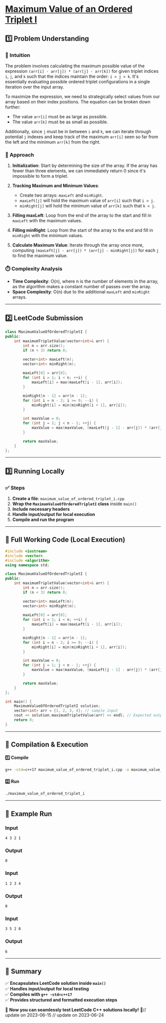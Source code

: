# **[Maximum Value of an Ordered Triplet I](https://leetcode.com/problems/maximum-value-of-an-ordered-triplet-i/description/)**  

## **1️⃣ Problem Understanding**  
### **📌 Intuition**  
The problem involves calculating the maximum possible value of the expression `(arr[i] - arr[j]) * (arr[j] - arr[k])` for given triplet indices `i`, `j`, and `k` such that the indices maintain the order: `i > j > k`. It's essentially evaluating possible ordered triplet configurations in a single iteration over the input array. 

To maximize the expression, we need to strategically select values from our array based on their index positions. The equation can be broken down further:
- The value `arr[i]` must be as large as possible.
- The value `arr[k]` must be as small as possible.
  
Additionally, since `j` must be in between `i` and `k`, we can iterate through potential `j` indexes and keep track of the maximum `arr[i]` seen so far from the left and the minimum `arr[k]` from the right.

### **🚀 Approach**  
1. **Initialization**: Start by determining the size of the array. If the array has fewer than three elements, we can immediately return 0 since it's impossible to form a triplet.
  
2. **Tracking Maximum and Minimum Values**:
   - Create two arrays: `maxLeft` and `minRight`.
   - `maxLeft[j]` will hold the maximum value of `arr[i]` such that `i > j`.
   - `minRight[j]` will hold the minimum value of `arr[k]` such that `k < j`.
   
3. **Filling maxLeft**: Loop from the end of the array to the start and fill in `maxLeft` with the maximum values.
   
4. **Filling minRight**: Loop from the start of the array to the end and fill in `minRight` with the minimum values.
   
5. **Calculate Maximum Value**: Iterate through the array once more, computing `(maxLeft[j] - arr[j]) * (arr[j] - minRight[j])` for each `j` to find the maximum value.

### **⏱️ Complexity Analysis**  
- **Time Complexity**: O(n), where n is the number of elements in the array, as the algorithm makes a constant number of passes over the array.
- **Space Complexity**: O(n) due to the additional `maxLeft` and `minRight` arrays.

---  

## **2️⃣ LeetCode Submission**  
```cpp
class MaximumValueOfOrderedTripletI {
public:
    int maximumTripletValue(vector<int>& arr) {
        int n = arr.size();
        if (n < 3) return 0;

        vector<int> maxLeft(n);
        vector<int> minRight(n);
        
        maxLeft[0] = arr[0];
        for (int i = 1; i < n; ++i) {
            maxLeft[i] = max(maxLeft[i - 1], arr[i]);
        }

        minRight[n - 1] = arr[n - 1];
        for (int i = n - 2; i >= 0; --i) {
            minRight[i] = min(minRight[i + 1], arr[i]);
        }

        int maxValue = 0;
        for (int j = 1; j < n - 1; ++j) {
            maxValue = max(maxValue, (maxLeft[j - 1] - arr[j]) * (arr[j] - minRight[j + 1]));
        }

        return maxValue;
    }
};  
```  

---  

## **3️⃣ Running Locally**  
### **✅ Steps**  
1. **Create a file**: `maximum_value_of_ordered_triplet_i.cpp`  
2. **Wrap the `MaximumValueOfOrderedTripletI` class** inside `main()`  
3. **Include necessary headers**  
4. **Handle input/output for local execution**  
5. **Compile and run the program**  

---  

## **📝 Full Working Code (Local Execution)**  
```cpp
#include <iostream>
#include <vector>
#include <algorithm>
using namespace std;

class MaximumValueOfOrderedTripletI {
public:
    int maximumTripletValue(vector<int>& arr) {
        int n = arr.size();
        if (n < 3) return 0;

        vector<int> maxLeft(n);
        vector<int> minRight(n);
        
        maxLeft[0] = arr[0];
        for (int i = 1; i < n; ++i) {
            maxLeft[i] = max(maxLeft[i - 1], arr[i]);
        }

        minRight[n - 1] = arr[n - 1];
        for (int i = n - 2; i >= 0; --i) {
            minRight[i] = min(minRight[i + 1], arr[i]);
        }

        int maxValue = 0;
        for (int j = 1; j < n - 1; ++j) {
            maxValue = max(maxValue, (maxLeft[j - 1] - arr[j]) * (arr[j] - minRight[j + 1]));
        }

        return maxValue;
    }
};

int main() {
    MaximumValueOfOrderedTripletI solution;
    vector<int> arr = {1, 2, 3, 4}; // sample input
    cout << solution.maximumTripletValue(arr) << endl; // Expected output for this input.
    return 0;
}  
```  

---  

## **🔧 Compilation & Execution**  
#### **1️⃣ Compile**  
```bash
g++ -std=c++17 maximum_value_of_ordered_triplet_i.cpp -o maximum_value_of_ordered_triplet_i
```  

#### **2️⃣ Run**  
```bash
./maximum_value_of_ordered_triplet_i
```  

---  

## **🎯 Example Run**  
### **Input**  
```
4 3 2 1
```  
### **Output**  
```
0
```  

### **Input**  
```
1 2 3 4
```  
### **Output**  
```
0
```  

### **Input**  
```
3 5 2 8
```  
### **Output**  
```
6
```  

---  

## **📌 Summary**  
✅ **Encapsulates LeetCode solution inside `main()`**  
✅ **Handles input/output for local testing**  
✅ **Compiles with `g++ -std=c++17`**  
✅ **Provides structured and formatted execution steps**  

🚀 **Now you can seamlessly test LeetCode C++ solutions locally!** 🚀// update on 2023-06-15
// update on 2023-06-24
